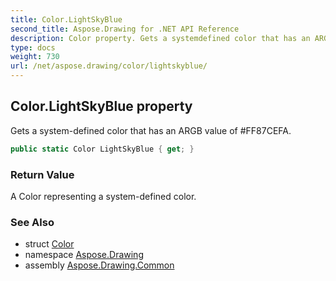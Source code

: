 ```yaml
---
title: Color.LightSkyBlue
second_title: Aspose.Drawing for .NET API Reference
description: Color property. Gets a systemdefined color that has an ARGB value of FF87CEFA
type: docs
weight: 730
url: /net/aspose.drawing/color/lightskyblue/
---
```

## Color.LightSkyBlue property

Gets a system-defined color that has an ARGB value of #FF87CEFA.

```csharp
public static Color LightSkyBlue { get; }
```

### Return Value

A Color representing a system-defined color.

### See Also

* struct [Color](../)
* namespace [Aspose.Drawing](../../color/)
* assembly [Aspose.Drawing.Common](../../../)


